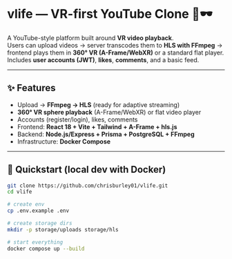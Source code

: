 # vlife — VR-first YouTube Clone 🎥🕶️

A YouTube-style platform built around **VR video playback**.  
Users can upload videos → server transcodes them to **HLS with FFmpeg** → frontend plays them in **360° VR (A-Frame/WebXR)** or a standard flat player.  
Includes **user accounts (JWT)**, **likes**, **comments**, and a basic feed.

---

## ✨ Features
- Upload → **FFmpeg → HLS** (ready for adaptive streaming)
- **360° VR sphere playback** (A-Frame/WebXR) or flat video player
- Accounts (register/login), likes, comments
- Frontend: **React 18 + Vite + Tailwind + A-Frame + hls.js**
- Backend: **Node.js/Express + Prisma + PostgreSQL + FFmpeg**
- Infrastructure: **Docker Compose**

---

## 🚀 Quickstart (local dev with Docker)

```bash
git clone https://github.com/chrisburley01/vlife.git
cd vlife

# create env
cp .env.example .env

# create storage dirs
mkdir -p storage/uploads storage/hls

# start everything
docker compose up --build